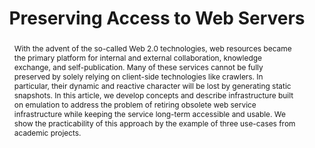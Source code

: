 ---
abstract: 'With the advent of the so-called Web 2.0 technologies, web resources became
  the primary platform for internal and external collaboration, knowledge exchange,
  and self-publication. Many of these services cannot be fully preserved by solely
  relying on client-side technologies like crawlers. In particular, their dynamic
  and reactive character will be lost by generating static snapshots. In this article,
  we develop concepts and describe infrastructure built on emulation to address the
  problem of retiring obsolete web service infrastructure while keeping the service
  long-term accessible and usable. We show the practicability of this approach by
  the example of three use-cases from academic projects.

  '
creators:
- Rafael Gieschke
- Klaus Rechert
- Susanne Mocken
date: null
document_url: https://services.phaidra.univie.ac.at/api/object/o:1424931/download
grand_parent: iPRES
institutions:
- University of Freiburg
keywords:
- web server
- preservation
- emulation
- case study
landing_page_url: https://phaidra.univie.ac.at/o:1424931
language: eng
layout: publication
license: CC BY 4.0 International
notes_url: null
parent: iPRES 2021
publication_type: paper
size: 1130654
slides_url: null
source_name: iPRES
stream_url: null
title: Preserving Access to Web Servers
year: 2021
---